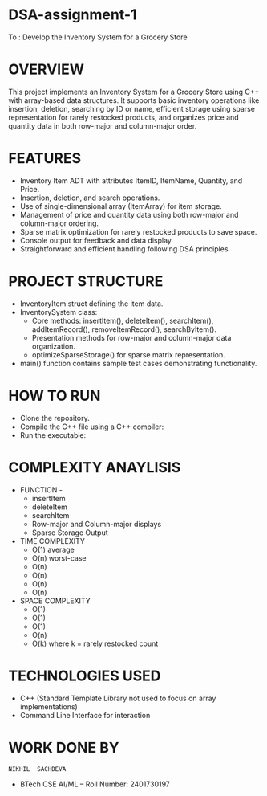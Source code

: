 # DSA-assignment-1
To : Develop the Inventory System for a Grocery  Store

# OVERVIEW

This project implements an Inventory System for a Grocery Store using C++ with array-based data structures. It supports basic inventory operations like insertion, deletion, searching by ID or name, efficient storage using sparse representation for rarely restocked products, and organizes price and quantity data in both row-major and column-major order.

# FEATURES

* Inventory Item ADT with attributes ItemID, ItemName, Quantity, and Price.
* Insertion, deletion, and search operations.
* Use of single-dimensional array (ItemArray) for item storage.
* Management of price and quantity data using both row-major and column-major ordering.
* Sparse matrix optimization for rarely restocked products to save space.
* Console output for feedback and data display.
* Straightforward and efficient handling following DSA principles.

# PROJECT  STRUCTURE


* InventoryItem struct defining the item data.
* InventorySystem class:
  + Core methods: insertItem(), deleteItem(), searchItem(), addItemRecord(), removeItemRecord(), searchByItem().                                          
  +  Presentation methods for row-major and column-major data organization.                                                                  
  + optimizeSparseStorage() for sparse matrix representation.
* main() function contains sample test cases demonstrating functionality.

# HOW TO RUN 


* Clone the repository.
* Compile the C++ file using a C++ compiler:
* Run the executable:

# COMPLEXITY ANAYLISIS

* FUNCTION -
     + insertItem
     + deleteItem
     + searchItem
     +  Row-major and Column-major displays 
     +  Sparse Storage Output
* TIME COMPLEXITY 
     + O(1) average
     + O(n) worst-case
     + O(n)
     + O(n)
     + O(n)
     + O(n)
* SPACE COMPLEXITY
     + O(1)
     + O(1)
     + O(1)
     + O(n)
     + O(k) where k = rarely restocked count

# TECHNOLOGIES USED 

* C++ (Standard Template Library not used to focus on array implementations)
* Command Line Interface for interaction

# WORK DONE BY
    NIKHIL  SACHDEVA 
   + BTech CSE AI/ML – Roll Number: 2401730197
